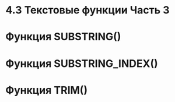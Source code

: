 # 4.3 Текстовые функции Часть 3

# Функция SUBSTRING()

# Функция SUBSTRING_INDEX()

# Функция TRIM()
